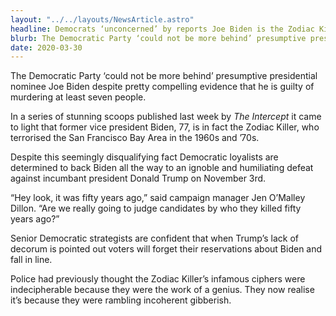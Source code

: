 ```yaml
---
layout: "../../layouts/NewsArticle.astro"
headline: Democrats ‘unconcerned’ by reports Joe Biden is the Zodiac Killer
blurb: The Democratic Party ‘could not be more behind’ presumptive presidential nominee Joe Biden despite pretty compelling evidence that he is guilty of murdering at least seven people.
date: 2020-03-30
---
```


The Democratic Party ‘could not be more behind’ presumptive presidential nominee Joe Biden despite pretty compelling evidence that he is guilty of murdering at least seven people.

In a series of stunning scoops published last week by _The Intercept_ it came to light that former vice president Biden, 77, is in fact the Zodiac Killer, who terrorised the San Francisco Bay Area in the 1960s and ’70s.

Despite this seemingly disqualifying fact Democratic loyalists are determined to back Biden all the way to an ignoble and humiliating defeat against incumbant president Donald Trump on November 3rd.

“Hey look, it was fifty years ago,” said campaign manager Jen O’Malley Dillon. “Are we really going to judge candidates by who they killed fifty years ago?”

Senior Democratic strategists are confident that when Trump’s lack of decorum is pointed out voters will forget their reservations about Biden and fall in line.

Police had previously thought the Zodiac Killer’s infamous ciphers were indecipherable because they were the work of a genius. They now realise it’s because they were rambling incoherent gibberish.
